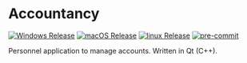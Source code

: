 # Accountancy

[![Windows Release](https://github.com/KindVador/Accountancy/actions/workflows/windows_release.yml/badge.svg)](https://github.com/KindVador/Accountancy/actions/workflows/windows_release.yml)
[![macOS Release](https://github.com/KindVador/Accountancy/actions/workflows/macOS_release.yml/badge.svg)](https://github.com/KindVador/Accountancy/actions/workflows/macOS_release.yml)
[![linux Release](https://github.com/KindVador/Accountancy/actions/workflows/linux_release.yml/badge.svg)](https://github.com/KindVador/Accountancy/actions/workflows/linux_release.yml)
[![pre-commit](https://img.shields.io/badge/pre--commit-enabled-brightgreen?logo=pre-commit)](https://github.com/pre-commit/pre-commit)

Personnel application to manage accounts. Written in Qt (C++).


